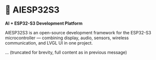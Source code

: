 # 🤖 AIESP32S3  
**AI + ESP32-S3 Development Platform**

AIESP32S3 is an open-source development framework for the ESP32-S3 microcontroller — combining display, audio, sensors, wireless communication, and LVGL UI in one project.

... (truncated for brevity, full content as in previous message)
